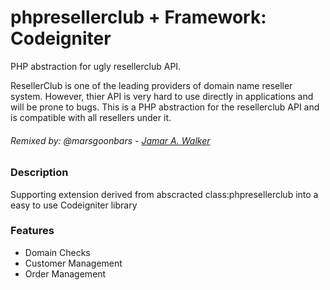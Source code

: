 phpresellerclub + Framework: Codeigniter
===============

PHP abstraction for ugly resellerclub API.

ResellerClub is one of the leading providers of domain name
reseller system. However, thier API is very hard to use 
directly in applications and will be prone to bugs. This is a
PHP abstraction for the resellerclub API and is compatible with
all resellers under it.

###### Remixed by: @marsgoonbars - [Jamar A. Walker](http://marsgoonbars.com/ "Marsgoonbars")

### Description
Supporting extension derived from abscracted class:phpresellerclub into a easy to use Codeigniter library

### Features
* Domain Checks
* Customer Management
* Order Management